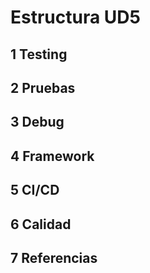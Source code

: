 # Estructura UD5

## **1 Testing**

## **2 Pruebas**

## **3 Debug**

## **4 Framework**

## **5 CI/CD**

## **6 Calidad**

## **7 Referencias**
